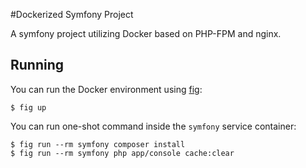#Dockerized Symfony Project

A symfony project utilizing Docker based on PHP-FPM and nginx.

## Running

You can run the Docker environment using [fig](http://www.fig.sh/):

    $ fig up

You can run one-shot command inside the `symfony` service container:

    $ fig run --rm symfony composer install
    $ fig run --rm symfony php app/console cache:clear
